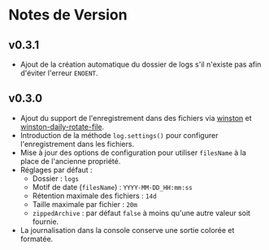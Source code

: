 # Notes de Version

## v0.3.1

- Ajout de la création automatique du dossier de logs s'il n'existe pas afin d'éviter l'erreur `ENOENT`.

## v0.3.0

- Ajout du support de l'enregistrement dans des fichiers via [winston](https://github.com/winstonjs/winston) et [winston-daily-rotate-file](https://github.com/winstonjs/winston-daily-rotate-file).
- Introduction de la méthode `log.settings()` pour configurer l'enregistrement dans les fichiers.
- Mise à jour des options de configuration pour utiliser `filesName` à la place de l'ancienne propriété.
- Réglages par défaut :
  - Dossier : `logs`
  - Motif de date (`filesName`) : `YYYY-MM-DD_HH:mm:ss`
  - Rétention maximale des fichiers : `14d`
  - Taille maximale par fichier : `20m`
  - `zippedArchive` : par défaut `false` à moins qu'une autre valeur soit fournie.
- La journalisation dans la console conserve une sortie colorée et formatée.